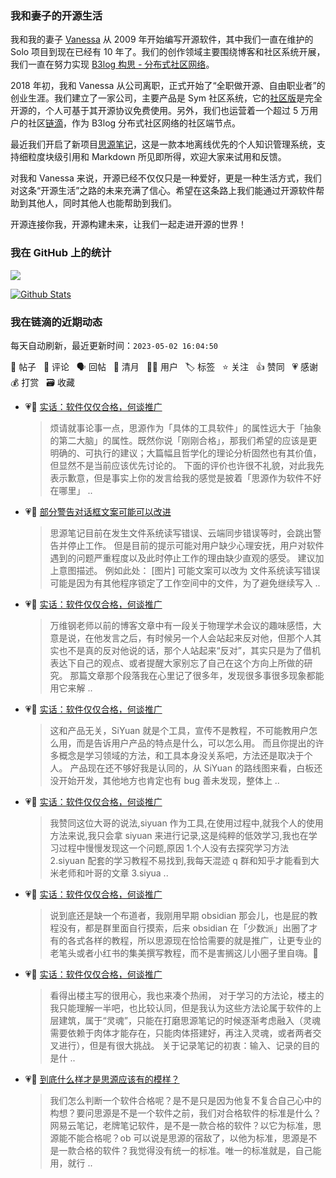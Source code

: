 ### 我和妻子的开源生活

我和我的妻子 [Vanessa](https://github.com/Vanessa219) 从 2009 年开始编写开源软件，其中我们一直在维护的 Solo 项目到现在已经有 10 年了。我们的创作领域主要围绕博客和社区系统开展，我们一直在努力实现 [B3log 构思 - 分布式社区网络](https://ld246.com/article/1546941897596)。

2018 年初，我和 Vanessa 从公司离职，正式开始了“全职做开源、自由职业者”的创业生涯。我们建立了一家公司，主要产品是 Sym 社区系统，它的[社区版](https://github.com/88250/symphony)是完全开源的，个人可基于其开源协议免费使用。另外，我们也运营着一个超过 5 万用户的社区[链滴](https://ld246.com)，作为 B3log 分布式社区网络的社区端节点。

最近我们开启了新项目[思源笔记](https://github.com/siyuan-note/siyuan)，这是一款本地离线优先的个人知识管理系统，支持细粒度块级引用和 Markdown 所见即所得，欢迎大家来试用和反馈。

对我和 Vanessa 来说，开源已经不仅仅只是一种爱好，更是一种生活方式，我们对这条“开源生活”之路的未来充满了信心。希望在这条路上我们能通过开源软件帮助到其他人，同时其他人也能帮助到我们。

开源连接你我，开源构建未来，让我们一起走进开源的世界！

### 我在 GitHub 上的统计

<a title="Hits" target="_blank" href="https://github.com/88250/88250"><img src="https://hits.b3log.org/88250/88250.svg"></a>

[![Github Stats](https://github-readme-stats.vercel.app/api?username=88250&theme=tokyonight&show_icons=true)](https://github.com/88250)

<!--events start -->

### 我在链滴的近期动态

每天自动刷新，最近更新时间：`2023-05-02 16:04:50`

📝 帖子 &nbsp; 💬 评论 &nbsp; 🗣 回帖 &nbsp; 🌙 清月 &nbsp; 👨‍💻 用户 &nbsp; 🏷️ 标签 &nbsp; ⭐️ 关注 &nbsp; 👍 赞同 &nbsp; 💗 感谢 &nbsp; 💰 打赏 &nbsp; 🗃 收藏

* 💗💬 [实话：软件仅仅合格，何谈推广](https://ld246.com/article/1682857601315/comment/1682874887047#comments)

  > 烦请就事论事一点，思源作为「具体的工具软件」的属性远大于「抽象的第二大脑」的属性。既然你说「刚刚合格」，那我们希望的应该是更明确的、可执行的建议；大篇幅且哲学化的理论分析固然也有其价值，但显然不是当前应该优先讨论的。 下面的评价也许很不礼貌，对此我先表示歉意，但是事实上你的发言给我的感觉是披着「思源作为软件不好在哪里」 ..
* 💗📝 [部分警告对话框文案可能可以改进](https://ld246.com/article/1683006504762)

  > 思源笔记目前在发生文件系统读写错误、云端同步错误等时，会跳出警告并停止工作。 但是目前的提示可能对用户缺少心理安抚，用户对软件遇到的问题严重程度以及此时停止工作的理由缺少直观的感受。 建议加上意图描述。 例如此处： [图片] 可能文案可以改为 文件系统读写错误可能是因为有其他程序锁定了工作空间中的文件，为了避免继续写入 ..
* 💗💬 [实话：软件仅仅合格，何谈推广](https://ld246.com/article/1682857601315/comment/1682864908456#comments)

  > 万维钢老师以前的博客文章中有一段关于物理学术会议的趣味感悟，大意是说，在他发言之后，有时候另一个人会站起来反对他，但那个人其实也不是真的反对他说的话，那个人站起来“反对”，其实只是为了借机表达下自己的观点、或者提醒大家别忘了自己在这个方向上所做的研究。 那篇文章那个段落我在心里记了很多年，发现很多事很多现象都能用它来解 ..
* 💗💬 [实话：软件仅仅合格，何谈推广](https://ld246.com/article/1682857601315/comment/1682865779722#comments)

  > 这和产品无关，SiYuan 就是个工具，宣传不是教程，不可能教用户怎么用，而是告诉用户产品的特点是什么，可以怎么用。 而且你提出的许多概念是学习领域的方法，和工具本身没关系吧，方法还是取决于个人。 产品现在还不够好我是认同的，从 SiYuan 的路线图来看，白板还没开始开发，其他地方也肯定也有 bug 善未发现，整体上 ..
* 💗💬 [实话：软件仅仅合格，何谈推广](https://ld246.com/article/1682857601315/comment/1682903675227#comments)

  > 我赞同这位大哥的说法,siyuan 作为工具,在使用过程中,就我个人的使用方法来说,我只会拿 siyuan 来进行记录,这是纯粹的低效学习,我也在学习过程中慢慢发现这一个问题,原因 1.个人没有去探究学习方法 2.siyuan 配套的学习教程不易找到,我每天混迹 q 群和知乎才能看到大米老师和叶哥的文章 3.siyua ..
* 💗💬 [实话：软件仅仅合格，何谈推广](https://ld246.com/article/1682857601315/comment/1682988050437#comments)

  > 说到底还是缺一个布道者，我刚用早期 obsidian 那会儿，也是屁的教程没有，都是群里面自行摸索，后来 obsidian 在「少数派」出圈了才有的各式各样的教程，所以思源现在恰恰需要的就是推广，让更专业的老笔头或者小红书的集美撰写教程，而不是害搁这儿小圈子里自嗨。👊
* 💗💬 [实话：软件仅仅合格，何谈推广](https://ld246.com/article/1682857601315/comment/1683000757634#comments)

  > 看得出楼主写的很用心，我也来凑个热闹， 对于学习的方法论，楼主的我只能理解一半吧，也比较认同，但是我认为这些方法论属于软件的上层建筑，属于“灵魂”，只能在打磨思源笔记的时候逐渐考虑融入（灵魂需要依赖于肉体才能存在，只能肉体搭建好，再注入灵魂，或者两者交叉进行），但是有很大挑战。 关于记录笔记的初衷：输入、记录的目的是什 ..
* 💗📝 [到底什么样才是思源应该有的模样？](https://ld246.com/article/1682958383461)

  > 我们怎么判断一个软件合格呢？是不是只是因为他复不复合自己心中的构想？要问思源是不是一个软件之前，我们对合格软件的标准是什么？网易云笔记，老牌笔记软件，是不是一款合格的软件？以它为标准，思源能不能合格呢？ob 可以说是思源的宿敌了，以他为标准，思源是不是一款合格的软件？我觉得没有统一的标准。唯一的标准就是，自己能用，就行 ..


<!--events end -->
